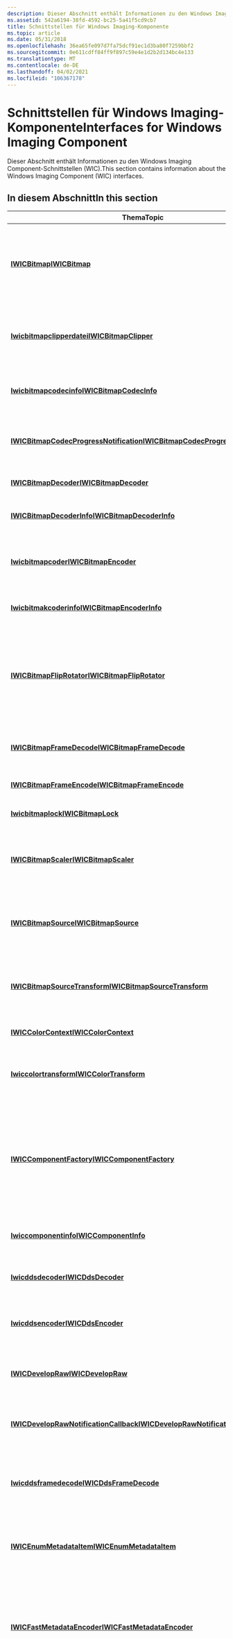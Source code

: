 ```yaml
---
description: Dieser Abschnitt enthält Informationen zu den Windows Imaging Component-Schnittstellen (WIC).
ms.assetid: 542a6194-38fd-4592-bc25-5a41f5cd9cb7
title: Schnittstellen für Windows Imaging-Komponente
ms.topic: article
ms.date: 05/31/2018
ms.openlocfilehash: 36ea65fe097d7fa75dcf91ec1d3ba80f7259bbf2
ms.sourcegitcommit: 0e611cdff84ff9f897c59e4e1d2b2d134bc4e133
ms.translationtype: MT
ms.contentlocale: de-DE
ms.lasthandoff: 04/02/2021
ms.locfileid: "106367178"
---
```

# <a name="interfaces-for-windows-imaging-component"></a><span data-ttu-id="bcd17-103">Schnittstellen für Windows Imaging-Komponente</span><span class="sxs-lookup"><span data-stu-id="bcd17-103">Interfaces for Windows Imaging Component</span></span>

<span data-ttu-id="bcd17-104">Dieser Abschnitt enthält Informationen zu den Windows Imaging Component-Schnittstellen (WIC).</span><span class="sxs-lookup"><span data-stu-id="bcd17-104">This section contains information about the Windows Imaging Component (WIC) interfaces.</span></span>

## <a name="in-this-section"></a><span data-ttu-id="bcd17-105">In diesem Abschnitt</span><span class="sxs-lookup"><span data-stu-id="bcd17-105">In this section</span></span>



| <span data-ttu-id="bcd17-106">Thema</span><span class="sxs-lookup"><span data-stu-id="bcd17-106">Topic</span></span>                                                                                                    | <span data-ttu-id="bcd17-107">BESCHREIBUNG</span><span class="sxs-lookup"><span data-stu-id="bcd17-107">Description</span></span>                                                                                                                                                                                                                                                                                                                                |
|----------------------------------------------------------------------------------------------------------|--------------------------------------------------------------------------------------------------------------------------------------------------------------------------------------------------------------------------------------------------------------------------------------------------------------------------------------------|
| [<span data-ttu-id="bcd17-108">**IWICBitmap**</span><span class="sxs-lookup"><span data-stu-id="bcd17-108">**IWICBitmap**</span></span>](/windows/desktop/api/Wincodec/nn-wincodec-iwicbitmap)<br/>                                                   | <span data-ttu-id="bcd17-109">Definiert Methoden, die das Konzept der Beschreib barkeit und statischen in-Memory-Darstellungen von Bitmaps zu [**IWICBitmapSource**](/windows/desktop/api/Wincodec/nn-wincodec-iwicbitmapsource)hinzufügen.</span><span class="sxs-lookup"><span data-stu-id="bcd17-109">Defines methods that add the concept of writeability and static in-memory representations of bitmaps to [**IWICBitmapSource**](/windows/desktop/api/Wincodec/nn-wincodec-iwicbitmapsource).</span></span> <br/>                                                                                                                                                               |
| [<span data-ttu-id="bcd17-110">**Iwicbitmapclipperdatei**</span><span class="sxs-lookup"><span data-stu-id="bcd17-110">**IWICBitmapClipper**</span></span>](/windows/desktop/api/Wincodec/nn-wincodec-iwicbitmapclipper)<br/>                                     | <span data-ttu-id="bcd17-111">Macht Methoden verfügbar, die eine abgeschnitten-Version der Eingabe Bitmap für einen angegebenen rechteckigen Bereich ergeben.</span><span class="sxs-lookup"><span data-stu-id="bcd17-111">Exposes methods that produce a clipped version of the input bitmap for a specified rectangular region of interest.</span></span><br/>                                                                                                                                                                                                              |
| [<span data-ttu-id="bcd17-112">**Iwicbitmapcodecinfo**</span><span class="sxs-lookup"><span data-stu-id="bcd17-112">**IWICBitmapCodecInfo**</span></span>](/windows/desktop/api/Wincodec/nn-wincodec-iwicbitmapcodecinfo)<br/>                                 | <span data-ttu-id="bcd17-113">Macht Methoden verfügbar, die Informationen zu einem bestimmten Codec bereitstellen.</span><span class="sxs-lookup"><span data-stu-id="bcd17-113">Exposes methods that provide information about a particular codec.</span></span><br/>                                                                                                                                                                                                                                                              |
| [<span data-ttu-id="bcd17-114">**IWICBitmapCodecProgressNotification**</span><span class="sxs-lookup"><span data-stu-id="bcd17-114">**IWICBitmapCodecProgressNotification**</span></span>](/windows/desktop/api/Wincodec/nn-wincodec-iwicbitmapcodecprogressnotification)<br/> | <span data-ttu-id="bcd17-115">Macht Methoden verfügbar, die für die Fortschritts Benachrichtigung von Encodern und Decodern verwendet werden.</span><span class="sxs-lookup"><span data-stu-id="bcd17-115">Exposes methods used for progress notification for encoders and decoders.</span></span><br/>                                                                                                                                                                                                                                                       |
| [<span data-ttu-id="bcd17-116">**IWICBitmapDecoder**</span><span class="sxs-lookup"><span data-stu-id="bcd17-116">**IWICBitmapDecoder**</span></span>](/windows/desktop/api/Wincodec/nn-wincodec-iwicbitmapdecoder)<br/>                                     | <span data-ttu-id="bcd17-117">Macht Methoden verfügbar, die einen Decoder darstellen.</span><span class="sxs-lookup"><span data-stu-id="bcd17-117">Exposes methods that represent a decoder.</span></span><br/>                                                                                                                                                                                                                                                                                       |
| [<span data-ttu-id="bcd17-118">**IWICBitmapDecoderInfo**</span><span class="sxs-lookup"><span data-stu-id="bcd17-118">**IWICBitmapDecoderInfo**</span></span>](/windows/desktop/api/Wincodec/nn-wincodec-iwicbitmapdecoderinfo)<br/>                             | <span data-ttu-id="bcd17-119">Macht Methoden verfügbar, die Informationen über einen Decoder bereitstellen.</span><span class="sxs-lookup"><span data-stu-id="bcd17-119">Exposes methods that provide information about a decoder.</span></span><br/>                                                                                                                                                                                                                                                                       |
| [<span data-ttu-id="bcd17-120">**Iwicbitmapcoder**</span><span class="sxs-lookup"><span data-stu-id="bcd17-120">**IWICBitmapEncoder**</span></span>](/windows/desktop/api/wincodec/nn-wincodec-iwicbitmapencoder)<br/>                                     | <span data-ttu-id="bcd17-121">Definiert Methoden zum Festlegen der Eigenschaften eines Encoders, z. b. Miniaturansichten, Rahmen und Paletten.</span><span class="sxs-lookup"><span data-stu-id="bcd17-121">Defines methods for setting an encoder's properties such as thumbnails, frames, and palettes.</span></span><br/>                                                                                                                                                                                                                                   |
| [<span data-ttu-id="bcd17-122">**Iwicbitmakcoderinfo**</span><span class="sxs-lookup"><span data-stu-id="bcd17-122">**IWICBitmapEncoderInfo**</span></span>](/windows/desktop/api/Wincodec/nn-wincodec-iwicbitmapencoderinfo)<br/>                             | <span data-ttu-id="bcd17-123">Macht Methoden verfügbar, die Informationen zu einem Encoder bereitstellen.</span><span class="sxs-lookup"><span data-stu-id="bcd17-123">Exposes methods that provide information about an encoder.</span></span><br/>                                                                                                                                                                                                                                                                      |
| [<span data-ttu-id="bcd17-124">**IWICBitmapFlipRotator**</span><span class="sxs-lookup"><span data-stu-id="bcd17-124">**IWICBitmapFlipRotator**</span></span>](/windows/desktop/api/Wincodec/nn-wincodec-iwicbitmapfliprotator)<br/>                             | <span data-ttu-id="bcd17-125">Macht Methoden verfügbar, die eine gekippt (horizontal oder vertikal) und/oder gedreht (um 90 Grad Inkremente) Bitmapquelle ergeben.</span><span class="sxs-lookup"><span data-stu-id="bcd17-125">Exposes methods that produce a flipped (horizontal or vertical) and/or rotated (by 90 degree increments) bitmap source.</span></span> <span data-ttu-id="bcd17-126">Rotationen werden vor dem kippen durchgeführt.</span><span class="sxs-lookup"><span data-stu-id="bcd17-126">Rotations are done before the flip.</span></span><br/>                                                                                                                                                                     |
| [<span data-ttu-id="bcd17-127">**IWICBitmapFrameDecode**</span><span class="sxs-lookup"><span data-stu-id="bcd17-127">**IWICBitmapFrameDecode**</span></span>](/windows/desktop/api/Wincodec/nn-wincodec-iwicbitmapframedecode)<br/>                             | <span data-ttu-id="bcd17-128">Definiert Methoden zum Decodieren einzelner Bild Rahmen einer codierten Datei.</span><span class="sxs-lookup"><span data-stu-id="bcd17-128">Defines methods for decoding individual image frames of an encoded file.</span></span><br/>                                                                                                                                                                                                                                                        |
| [<span data-ttu-id="bcd17-129">**IWICBitmapFrameEncode**</span><span class="sxs-lookup"><span data-stu-id="bcd17-129">**IWICBitmapFrameEncode**</span></span>](/windows/desktop/api/Wincodec/nn-wincodec-iwicbitmapframeencode)<br/>                             | <span data-ttu-id="bcd17-130">Stellt die einzelnen Bild Rahmen eines Encoders dar.</span><span class="sxs-lookup"><span data-stu-id="bcd17-130">Represents an encoder's individual image frames.</span></span><br/>                                                                                                                                                                                                                                                                                |
| [<span data-ttu-id="bcd17-131">**Iwicbitmaplock**</span><span class="sxs-lookup"><span data-stu-id="bcd17-131">**IWICBitmapLock**</span></span>](/windows/desktop/api/Wincodec/nn-wincodec-iwicbitmaplock)<br/>                                           | <span data-ttu-id="bcd17-132">Macht Methoden verfügbar, die die [**Lock**](/windows/desktop/api/Wincodec/nf-wincodec-iwicbitmap-lock) -Methode unterstützen.</span><span class="sxs-lookup"><span data-stu-id="bcd17-132">Exposes methods that support the [**Lock**](/windows/desktop/api/Wincodec/nf-wincodec-iwicbitmap-lock) method.</span></span><br/>                                                                                                                                                                                                                                             |
| [<span data-ttu-id="bcd17-133">**IWICBitmapScaler**</span><span class="sxs-lookup"><span data-stu-id="bcd17-133">**IWICBitmapScaler**</span></span>](/windows/desktop/api/Wincodec/nn-wincodec-iwicbitmapscaler)<br/>                                       | <span data-ttu-id="bcd17-134">Stellt eine in der Größe verwendete Version der Eingabe Bitmap mithilfe eines Algorithmus zum erneuten Sampling oder Filtern dar.</span><span class="sxs-lookup"><span data-stu-id="bcd17-134">Represents a resized version of the input bitmap using a resampling or filtering algorithm.</span></span><br/>                                                                                                                                                                                                                                     |
| [<span data-ttu-id="bcd17-135">**IWICBitmapSource**</span><span class="sxs-lookup"><span data-stu-id="bcd17-135">**IWICBitmapSource**</span></span>](/windows/desktop/api/Wincodec/nn-wincodec-iwicbitmapsource)<br/>                                       | <span data-ttu-id="bcd17-136">Macht Methoden verfügbar, die auf eine Quelle verweisen, aus der Pixel abgerufen werden, aber nicht zurückgeschrieben werden können.</span><span class="sxs-lookup"><span data-stu-id="bcd17-136">Exposes methods that refers to a source from which pixels are retrieved, but cannot be written back to.</span></span><br/>                                                                                                                                                                                                                         |
| [<span data-ttu-id="bcd17-137">**IWICBitmapSourceTransform**</span><span class="sxs-lookup"><span data-stu-id="bcd17-137">**IWICBitmapSourceTransform**</span></span>](/windows/desktop/api/Wincodec/nn-wincodec-iwicbitmapsourcetransform)<br/>                     | <span data-ttu-id="bcd17-138">Macht Methoden zum Abladen bestimmter Vorgänge an die zugrunde liegende [**IWICBitmapSource**](/windows/desktop/api/Wincodec/nn-wincodec-iwicbitmapsource) -Implementierung verfügbar.</span><span class="sxs-lookup"><span data-stu-id="bcd17-138">Exposes methods for offloading certain operations to the underlying [**IWICBitmapSource**](/windows/desktop/api/Wincodec/nn-wincodec-iwicbitmapsource) implementation.</span></span><br/>                                                                                                                                                                                     |
| [<span data-ttu-id="bcd17-139">**IWICColorContext**</span><span class="sxs-lookup"><span data-stu-id="bcd17-139">**IWICColorContext**</span></span>](/windows/desktop/api/Wincodec/nn-wincodec-iwiccolorcontext)<br/>                                       | <span data-ttu-id="bcd17-140">Macht Methoden für die Farbverwaltung verfügbar.</span><span class="sxs-lookup"><span data-stu-id="bcd17-140">Exposes methods for color management.</span></span><br/>                                                                                                                                                                                                                                                                                           |
| [<span data-ttu-id="bcd17-141">**Iwiccolortransform**</span><span class="sxs-lookup"><span data-stu-id="bcd17-141">**IWICColorTransform**</span></span>](/windows/desktop/api/Wincodec/nn-wincodec-iwiccolortransform)<br/>                                   | <span data-ttu-id="bcd17-142">Macht Methoden verfügbar, die eine [**IWICBitmapSource**](/windows/desktop/api/Wincodec/nn-wincodec-iwicbitmapsource) von einem Farb Kontext in einen anderen transformieren.</span><span class="sxs-lookup"><span data-stu-id="bcd17-142">Exposes methods that transforms an [**IWICBitmapSource**](/windows/desktop/api/Wincodec/nn-wincodec-iwicbitmapsource) from one color context to another.</span></span><br/>                                                                                                                                                                                                   |
| [<span data-ttu-id="bcd17-143">**IWICComponentFactory**</span><span class="sxs-lookup"><span data-stu-id="bcd17-143">**IWICComponentFactory**</span></span>](/windows/desktop/api/Wincodecsdk/nn-wincodecsdk-iwiccomponentfactory)<br/>                               | <span data-ttu-id="bcd17-144">Macht Methoden verfügbar, die Komponenten erstellen, die von Komponentenentwicklern verwendet werden.</span><span class="sxs-lookup"><span data-stu-id="bcd17-144">Exposes methods that create components used by component developers.</span></span> <span data-ttu-id="bcd17-145">Dies schließt metadatenleser, Writer und andere Dienste ein, die von Codec-und metadatenhandlerentwicklern verwendet werden.</span><span class="sxs-lookup"><span data-stu-id="bcd17-145">This includes metadata readers, writers and other services for use by codec and metadata handler developers.</span></span><br/>                                                                                                                                               |
| [<span data-ttu-id="bcd17-146">**Iwiccomponentinfo**</span><span class="sxs-lookup"><span data-stu-id="bcd17-146">**IWICComponentInfo**</span></span>](/windows/desktop/api/Wincodec/nn-wincodec-iwiccomponentinfo)<br/>                                     | <span data-ttu-id="bcd17-147">Macht Methoden verfügbar, die Komponenten Informationen bereitstellen.</span><span class="sxs-lookup"><span data-stu-id="bcd17-147">Exposes methods that provide component information.</span></span><br/>                                                                                                                                                                                                                                                                             |
| [<span data-ttu-id="bcd17-148">**Iwicddsdecoder**</span><span class="sxs-lookup"><span data-stu-id="bcd17-148">**IWICDdsDecoder**</span></span>](/windows/desktop/api/Wincodec/nn-wincodec-iwicddsdecoder)<br/>                                                      | <span data-ttu-id="bcd17-149">Stellt Informationen und Funktionen bereit, die für das DDS-Bildformat spezifisch sind.</span><span class="sxs-lookup"><span data-stu-id="bcd17-149">Provides information and functionality specific to the DDS image format.</span></span><br/>                                                                                                                                                                                                                                                        |
| [<span data-ttu-id="bcd17-150">**Iwicddsencoder**</span><span class="sxs-lookup"><span data-stu-id="bcd17-150">**IWICDdsEncoder**</span></span>](/windows/desktop/api/Wincodec/nn-wincodec-iwicddsencoder)<br/>                                                      | <span data-ttu-id="bcd17-151">Ermöglicht das Schreiben von spezifischen Informationen im DDS-Format in einen Encoder.</span><span class="sxs-lookup"><span data-stu-id="bcd17-151">Enables writing DDS format specific information to an encoder.</span></span><br/>                                                                                                                                                                                                                                                                  |
| [<span data-ttu-id="bcd17-152">**IWICDevelopRaw**</span><span class="sxs-lookup"><span data-stu-id="bcd17-152">**IWICDevelopRaw**</span></span>](/windows/desktop/api/Wincodec/nn-wincodec-iwicdevelopraw)<br/>                                           | <span data-ttu-id="bcd17-153">Macht Methoden verfügbar, die den Zugriff auf die Untertitel eines unformatierten Codec-Formats ermöglichen.</span><span class="sxs-lookup"><span data-stu-id="bcd17-153">Exposes methods that provide access to the capabilites of a raw codec format.</span></span><br/>                                                                                                                                                                                                                                                   |
| [<span data-ttu-id="bcd17-154">**IWICDevelopRawNotificationCallback**</span><span class="sxs-lookup"><span data-stu-id="bcd17-154">**IWICDevelopRawNotificationCallback**</span></span>](/windows/desktop/api/Wincodec/nn-wincodec-iwicdeveloprawnotificationcallback)<br/>   | <span data-ttu-id="bcd17-155">Macht eine Rückruf Methode für unformatierte Bild Änderungs-nozierungen verfügbar.</span><span class="sxs-lookup"><span data-stu-id="bcd17-155">Exposes a callback method for raw image change nofications.</span></span><br/>                                                                                                                                                                                                                                                                     |
| [<span data-ttu-id="bcd17-156">**Iwicddsframedecode**</span><span class="sxs-lookup"><span data-stu-id="bcd17-156">**IWICDdsFrameDecode**</span></span>](/windows/desktop/api/Wincodec/nn-wincodec-iwicddsframedecode)<br/>                                              | <span data-ttu-id="bcd17-157">Bietet Zugriff auf einen einzelnen Frame von DDS-Bilddaten in der nativen [**DXGI- \_ Format**](/windows/desktop/api/dxgiformat/ne-dxgiformat-dxgi_format) Form sowie Informationen zu den Bilddaten.</span><span class="sxs-lookup"><span data-stu-id="bcd17-157">Provides access to a single frame of DDS image data in its native [**DXGI\_FORMAT**](/windows/desktop/api/dxgiformat/ne-dxgiformat-dxgi_format) form, as well as information about the image data.</span></span><br/>                                                                                                                                                               |
| [<span data-ttu-id="bcd17-158">**IWICEnumMetadataItem**</span><span class="sxs-lookup"><span data-stu-id="bcd17-158">**IWICEnumMetadataItem**</span></span>](/windows/desktop/api/Wincodec/nn-wincodec-iwicenummetadataitem)<br/>                               | <span data-ttu-id="bcd17-159">Macht Methoden verfügbar, die enumerationsdienste für einzelne Metadatenelemente bereitstellen.</span><span class="sxs-lookup"><span data-stu-id="bcd17-159">Exposes methods that provide enumeration services for individual metadata items.</span></span><br/>                                                                                                                                                                                                                                                |
| [<span data-ttu-id="bcd17-160">**IWICFastMetadataEncoder**</span><span class="sxs-lookup"><span data-stu-id="bcd17-160">**IWICFastMetadataEncoder**</span></span>](/windows/desktop/api/Wincodec/nn-wincodec-iwicfastmetadataencoder)<br/>                         | <span data-ttu-id="bcd17-161">Macht Methoden verfügbar, die für die direkte Metadatenbearbeitung verwendet werden.</span><span class="sxs-lookup"><span data-stu-id="bcd17-161">Exposes methods used for in-place metadata editing.</span></span> <span data-ttu-id="bcd17-162">Ein schneller metadatenencoder ermöglicht Ihnen das Hinzufügen und Entfernen von Metadaten zu einem Bild, ohne das Bild vollständig erneut codieren zu müssen.</span><span class="sxs-lookup"><span data-stu-id="bcd17-162">A fast metadata encoder enables you to add and remove metadata to an image without having to fully re-encode the image.</span></span><br/>                                                                                                                                                     |
| [<span data-ttu-id="bcd17-163">**IWICFormatConverter**</span><span class="sxs-lookup"><span data-stu-id="bcd17-163">**IWICFormatConverter**</span></span>](/windows/desktop/api/Wincodec/nn-wincodec-iwicformatconverter)<br/>                                 | <span data-ttu-id="bcd17-164">Stellt eine [**IWICBitmapSource**](/windows/desktop/api/Wincodec/nn-wincodec-iwicbitmapsource) dar, die die Bilddaten von einem Pixel Format in ein anderes konvertiert, wobei die Dithering-und die abzurufenden Daten in indizierten Formaten, palettenübersetzung und Alpha Schwelle verarbeitet werden.</span><span class="sxs-lookup"><span data-stu-id="bcd17-164">Represents an [**IWICBitmapSource**](/windows/desktop/api/Wincodec/nn-wincodec-iwicbitmapsource) that converts the image data from one pixel format to another, handling dithering and halftoning to indexed formats, palette translation and alpha thresholding.</span></span> <br/>                                                                                         |
| [<span data-ttu-id="bcd17-165">**Iwicformatconverterinfo**</span><span class="sxs-lookup"><span data-stu-id="bcd17-165">**IWICFormatConverterInfo**</span></span>](/windows/desktop/api/Wincodec/nn-wincodec-iwicformatconverterinfo)<br/>                         | <span data-ttu-id="bcd17-166">Macht Methoden verfügbar, die Informationen über einen Pixel Format Konverter bereitstellen.</span><span class="sxs-lookup"><span data-stu-id="bcd17-166">Exposes methods that provide information about a pixel format converter.</span></span><br/>                                                                                                                                                                                                                                                        |
| [<span data-ttu-id="bcd17-167">**Iwicimageencoder**</span><span class="sxs-lookup"><span data-stu-id="bcd17-167">**IWICImageEncoder**</span></span>](/windows/desktop/api/Wincodec/nn-wincodec-iwicimageencoder)<br/>                                                  | <span data-ttu-id="bcd17-168">Codiert [**ID2D1Image**](/windows/desktop/api/d2d1/nn-d2d1-id2d1image) -Schnittstellen in einen [**iwicbitmapcoder**](-wic-imp-iwicbitmapencoder.md).</span><span class="sxs-lookup"><span data-stu-id="bcd17-168">Encodes [**ID2D1Image**](/windows/desktop/api/d2d1/nn-d2d1-id2d1image) interfaces to an [**IWICBitmapEncoder**](-wic-imp-iwicbitmapencoder.md).</span></span> <br/>                                                                                                                                                                                                        |
| [<span data-ttu-id="bcd17-169">**IWICImagingFactory**</span><span class="sxs-lookup"><span data-stu-id="bcd17-169">**IWICImagingFactory**</span></span>](/windows/desktop/api/Wincodec/nn-wincodec-iwicimagingfactory)<br/>                                   | <span data-ttu-id="bcd17-170">Macht Methoden verfügbar, mit denen Komponenten für das WIC erstellt werden, z. b. Decoder, Encoder und Pixel Format Konverter.</span><span class="sxs-lookup"><span data-stu-id="bcd17-170">Exposes methods used to create components for the WIC such as decoders, encoders and pixel format converters.</span></span><br/>                                                                                                                                                                                                                   |
| [<span data-ttu-id="bcd17-171">**IWICImagingFactory2**</span><span class="sxs-lookup"><span data-stu-id="bcd17-171">**IWICImagingFactory2**</span></span>](/windows/desktop/api/Wincodec/nn-wincodec-iwicimagingfactory2)<br/>                                            | <span data-ttu-id="bcd17-172">Eine Erweiterung der WIC-Factory-Schnittstelle, die die Fähigkeit zum Erstellen eines [**iwicimageencoder**](/windows/desktop/api/Wincodec/nn-wincodec-iwicimageencoder)einschließt.</span><span class="sxs-lookup"><span data-stu-id="bcd17-172">An extension of the WIC factory interface that includes the ability to create an [**IWICImageEncoder**](/windows/desktop/api/Wincodec/nn-wincodec-iwicimageencoder).</span></span> <br/>                                                                                                                                                                                                 |
| [<span data-ttu-id="bcd17-173">**Iwicjpgframedecode**</span><span class="sxs-lookup"><span data-stu-id="bcd17-173">**IWICJpegFrameDecode**</span></span>](/windows/desktop/api/Wincodec/nn-wincodec-iwicjpegframedecode)<br/>                                            | <span data-ttu-id="bcd17-174">Macht Methoden zum Decodieren von JPEG-Bildern verfügbar.</span><span class="sxs-lookup"><span data-stu-id="bcd17-174">Exposes methods for decoding JPEG images.</span></span> <span data-ttu-id="bcd17-175">Bietet Zugriff auf den Start des Frame-Headers (SOF), den Beginn des Scan-Headers (SOS), die Daten der Huffman-und Quantisierungstabellen sowie die komprimierten JPEG-JPEG-Daten.</span><span class="sxs-lookup"><span data-stu-id="bcd17-175">Provides access to the Start Of Frame (SOF) header, Start of Scan (SOS) header, the Huffman and Quantization tables, and the compressed JPEG JPEG data.</span></span> <span data-ttu-id="bcd17-176">Ermöglicht außerdem die Indizierung für effizienten Zufalls Zugriff.</span><span class="sxs-lookup"><span data-stu-id="bcd17-176">Also enables indexing for efficient random access.</span></span> <br/>                                                                           |
| [<span data-ttu-id="bcd17-177">**Iwicjpgframecocode**</span><span class="sxs-lookup"><span data-stu-id="bcd17-177">**IWICJpegFrameEncode**</span></span>](/windows/desktop/api/Wincodec/nn-wincodec-iwicjpegframeencode)<br/>                                            | <span data-ttu-id="bcd17-178">Macht Methoden zum Schreiben komprimierter JPEG-Scan Daten direkt in den Ausgabestream des WIC-Encoders verfügbar.</span><span class="sxs-lookup"><span data-stu-id="bcd17-178">Exposes methods for writing compressed JPEG scan data directly to the WIC encoder's output stream.</span></span> <span data-ttu-id="bcd17-179">Bietet auch Zugriff auf die Tabellen "Huffman" und "Quantisierung".</span><span class="sxs-lookup"><span data-stu-id="bcd17-179">Also provides access to the Huffman and quantization tables.</span></span><br/>                                                                                                                                                                 |
| [<span data-ttu-id="bcd17-180">**IWICMetadataBlockReader**</span><span class="sxs-lookup"><span data-stu-id="bcd17-180">**IWICMetadataBlockReader**</span></span>](/windows/desktop/api/Wincodecsdk/nn-wincodecsdk-iwicmetadatablockreader)<br/>                         | <span data-ttu-id="bcd17-181">Macht Methoden verfügbar, die Zugriff auf alle Metadatenblöcke der obersten Ebene des Codecs bereitstellen.</span><span class="sxs-lookup"><span data-stu-id="bcd17-181">Exposes methods that provide access to all of the codec's top level metadata blocks.</span></span><br/>                                                                                                                                                                                                                                            |
| [<span data-ttu-id="bcd17-182">**IWICMetadataBlockWriter**</span><span class="sxs-lookup"><span data-stu-id="bcd17-182">**IWICMetadataBlockWriter**</span></span>](/windows/desktop/api/Wincodecsdk/nn-wincodecsdk-iwicmetadatablockwriter)<br/>                         | <span data-ttu-id="bcd17-183">Macht Methoden verfügbar, die die Codierung von Metadaten ermöglichen.</span><span class="sxs-lookup"><span data-stu-id="bcd17-183">Exposes methods that enable the encoding of metadata.</span></span> <span data-ttu-id="bcd17-184">Diese Schnittstelle wird vom Decoder und seinen Bildframes implementiert.</span><span class="sxs-lookup"><span data-stu-id="bcd17-184">This interface is implemented by the decoder and its image frames.</span></span><br/>                                                                                                                                                                                                        |
| [<span data-ttu-id="bcd17-185">**IWICMetadataHandlerInfo**</span><span class="sxs-lookup"><span data-stu-id="bcd17-185">**IWICMetadataHandlerInfo**</span></span>](/windows/desktop/api/Wincodecsdk/nn-wincodecsdk-iwicmetadatahandlerinfo)<br/>                         | <span data-ttu-id="bcd17-186">Macht Methoden verfügbar, die grundlegende Informationen über den registrierten Metadatenhandler bereitstellen.</span><span class="sxs-lookup"><span data-stu-id="bcd17-186">Exposes methods that provide basic information about the registered metadata handler.</span></span><br/>                                                                                                                                                                                                                                           |
| [<span data-ttu-id="bcd17-187">**IWICMetadataQueryReader**</span><span class="sxs-lookup"><span data-stu-id="bcd17-187">**IWICMetadataQueryReader**</span></span>](/windows/desktop/api/Wincodec/nn-wincodec-iwicmetadataqueryreader)<br/>                         | <span data-ttu-id="bcd17-188">Macht Methoden zum Abrufen von metadatenblöcken und Elementen von einem Decoder oder seinen Bild Rahmen mithilfe eines metadatenabfragenausdrucks verfügbar.</span><span class="sxs-lookup"><span data-stu-id="bcd17-188">Exposes methods for retrieving metadata blocks and items from a decoder or its image frames using a metadata query expression.</span></span><br/>                                                                                                                                                                                                  |
| [<span data-ttu-id="bcd17-189">**IWICMetadataQueryWriter**</span><span class="sxs-lookup"><span data-stu-id="bcd17-189">**IWICMetadataQueryWriter**</span></span>](/windows/desktop/api/Wincodec/nn-wincodec-iwicmetadataquerywriter)<br/>                         | <span data-ttu-id="bcd17-190">Macht Methoden zum Festlegen oder Entfernen von metadatenblöcken und Elementen für einen Encoder oder seine Bild Rahmen mithilfe eines metadatenabfragenausdrucks verfügbar.</span><span class="sxs-lookup"><span data-stu-id="bcd17-190">Exposes methods for setting or removing metadata blocks and items to an encoder or its image frames using a metadata query expression.</span></span><br/>                                                                                                                                                                                          |
| [<span data-ttu-id="bcd17-191">**IWICMetadataReader**</span><span class="sxs-lookup"><span data-stu-id="bcd17-191">**IWICMetadataReader**</span></span>](/windows/desktop/api/Wincodecsdk/nn-wincodecsdk-iwicmetadatareader)<br/>                                   | <span data-ttu-id="bcd17-192">Macht Methoden verfügbar, die Zugriff auf das unterstreichen von metadateninhalten ermöglichen</span><span class="sxs-lookup"><span data-stu-id="bcd17-192">Exposes methods that provide access to underlining metadata content.</span></span> <span data-ttu-id="bcd17-193">Diese Schnittstelle wird von unabhängigen Softwareanbietern (ISVs) zum Erstellen neuer metadatenleser implementiert.</span><span class="sxs-lookup"><span data-stu-id="bcd17-193">This interface is implemented by independent software vendors (ISVs) to create new metadata readers.</span></span><br/>                                                                                                                                                       |
| [<span data-ttu-id="bcd17-194">**IWICMetadataReaderInfo**</span><span class="sxs-lookup"><span data-stu-id="bcd17-194">**IWICMetadataReaderInfo**</span></span>](/windows/desktop/api/Wincodecsdk/nn-wincodecsdk-iwicmetadatareaderinfo)<br/>                           | <span data-ttu-id="bcd17-195">Macht Methoden verfügbar, die grundlegende Informationen über den registrierten metadatenreader bereitstellen.</span><span class="sxs-lookup"><span data-stu-id="bcd17-195">Exposes methods that provide basic information about the registered metadata reader.</span></span><br/>                                                                                                                                                                                                                                            |
| [<span data-ttu-id="bcd17-196">**IWICMetadataWriter**</span><span class="sxs-lookup"><span data-stu-id="bcd17-196">**IWICMetadataWriter**</span></span>](/windows/desktop/api/Wincodecsdk/nn-wincodecsdk-iwicmetadatawriter)<br/>                                   | <span data-ttu-id="bcd17-197">Macht Methoden verfügbar, die Zugriff auf das Schreiben von metadateninhalten ermöglichen.</span><span class="sxs-lookup"><span data-stu-id="bcd17-197">Exposes methods that provide access to writing metadata content.</span></span> <span data-ttu-id="bcd17-198">Dies wird von ISVs zum Erstellen neuer metadatenwriter implementiert.</span><span class="sxs-lookup"><span data-stu-id="bcd17-198">This is implemented by ISVs to create new metadata writers.</span></span><br/>                                                                                                                                                                                                    |
| [<span data-ttu-id="bcd17-199">**IWICMetadataWriterInfo**</span><span class="sxs-lookup"><span data-stu-id="bcd17-199">**IWICMetadataWriterInfo**</span></span>](/windows/desktop/api/Wincodecsdk/nn-wincodecsdk-iwicmetadatawriterinfo)<br/>                           | <span data-ttu-id="bcd17-200">Macht Methoden verfügbar, die grundlegende Informationen über den registrierten metadatenwriter bereitstellen.</span><span class="sxs-lookup"><span data-stu-id="bcd17-200">Exposes methods that provide basic information about the registered metadata writer.</span></span><br/>                                                                                                                                                                                                                                            |
| [<span data-ttu-id="bcd17-201">**Iwicpalette**</span><span class="sxs-lookup"><span data-stu-id="bcd17-201">**IWICPalette**</span></span>](/windows/desktop/api/Wincodec/nn-wincodec-iwicpalette)<br/>                                                 | <span data-ttu-id="bcd17-202">Macht Methoden für den Zugriff auf und das Aufbauen einer Farbtabelle verfügbar, primär für indizierte Pixel Formate.</span><span class="sxs-lookup"><span data-stu-id="bcd17-202">Exposes methods for accessing and building a color table, primarily for indexed pixel formats.</span></span><br/>                                                                                                                                                                                                                                  |
| [<span data-ttu-id="bcd17-203">**IWICPersistStream**</span><span class="sxs-lookup"><span data-stu-id="bcd17-203">**IWICPersistStream**</span></span>](/windows/desktop/api/Wincodecsdk/nn-wincodecsdk-iwicpersiststream)<br/>                                     | <span data-ttu-id="bcd17-204">Macht Methoden verfügbar, die zusätzliche Load-und Save-Methoden bereitstellen, die [**WICPersistOptions**](/windows/desktop/api/Wincodecsdk/ne-wincodecsdk-wicpersistoptions)verwenden.</span><span class="sxs-lookup"><span data-stu-id="bcd17-204">Exposes methods that provide additional load and save methods that take [**WICPersistOptions**](/windows/desktop/api/Wincodecsdk/ne-wincodecsdk-wicpersistoptions).</span></span><br/>                                                                                                                                                                                              |
| [<span data-ttu-id="bcd17-205">**Iwicpixelformatinfo**</span><span class="sxs-lookup"><span data-stu-id="bcd17-205">**IWICPixelFormatInfo**</span></span>](/windows/desktop/api/Wincodec/nn-wincodec-iwicpixelformatinfo)<br/>                                 | <span data-ttu-id="bcd17-206">Macht Methoden verfügbar, die Informationen über ein Pixel Format bereitstellen.</span><span class="sxs-lookup"><span data-stu-id="bcd17-206">Exposes methods that provide information about a pixel format.</span></span><br/>                                                                                                                                                                                                                                                                  |
| [<span data-ttu-id="bcd17-207">**IWICPixelFormatInfo2**</span><span class="sxs-lookup"><span data-stu-id="bcd17-207">**IWICPixelFormatInfo2**</span></span>](/windows/desktop/api/Wincodec/nn-wincodec-iwicpixelformatinfo2)<br/>                               | <span data-ttu-id="bcd17-208">Erweitert [**iwicpixelformatinfo**](/windows/desktop/api/Wincodec/nn-wincodec-iwicpixelformatinfo) durch Bereitstellen zusätzlicher Informationen über ein Pixel Format.</span><span class="sxs-lookup"><span data-stu-id="bcd17-208">Extends [**IWICPixelFormatInfo**](/windows/desktop/api/Wincodec/nn-wincodec-iwicpixelformatinfo) by providing additional information about a pixel format.</span></span><br/>                                                                                                                                                                                                 |
| [<span data-ttu-id="bcd17-209">**Iwicplanarbitmapframecocode**</span><span class="sxs-lookup"><span data-stu-id="bcd17-209">**IWICPlanarBitmapFrameEncode**</span></span>](/windows/desktop/api/Wincodec/nn-wincodec-iwicplanarbitmapframeencode)<br/>                            | <span data-ttu-id="bcd17-210">Ermöglicht das Schreiben von planaren Komponenten Bild Pixeln in einen Encoder.</span><span class="sxs-lookup"><span data-stu-id="bcd17-210">Allows planar component image pixels to be written to an encoder.</span></span><br/>                                                                                                                                                                                                                                                               |
| [<span data-ttu-id="bcd17-211">**Iwicplanarbitmapsourcetransform**</span><span class="sxs-lookup"><span data-stu-id="bcd17-211">**IWICPlanarBitmapSourceTransform**</span></span>](/windows/desktop/api/Wincodec/nn-wincodec-iwicplanarbitmapsourcetransform)<br/>                    | <span data-ttu-id="bcd17-212">Bietet Zugriff auf planare Y CbCr-Pixel Formate, in denen Pixel Komponenten in separaten Komponenten Ebenen gespeichert werden.</span><span class="sxs-lookup"><span data-stu-id="bcd17-212">Provides access to planar Y CbCr pixel formats where pixel components are stored in separate component planes.</span></span><br/>                                                                                                                                                                                                                  |
| [<span data-ttu-id="bcd17-213">**Iwicplanarformatconverter**</span><span class="sxs-lookup"><span data-stu-id="bcd17-213">**IWICPlanarFormatConverter**</span></span>](/windows/desktop/api/Wincodec/nn-wincodec-iwicplanarformatconverter)<br/>                                | <span data-ttu-id="bcd17-214">Ermöglicht, dass ein Format Konverter mit einer planaren Quelle initialisiert wird.</span><span class="sxs-lookup"><span data-stu-id="bcd17-214">Allows a format converter to be initialized with a planar source.</span></span><br/>                                                                                                                                                                                                                                                               |
| [<span data-ttu-id="bcd17-215">**Iwicprogresscallback**</span><span class="sxs-lookup"><span data-stu-id="bcd17-215">**IWICProgressCallback**</span></span>](/windows/desktop/api/Wincodec/nn-wincodec-iwicprogresscallback)<br/>                               | <span data-ttu-id="bcd17-216">[**Iwicprogresscallback**](/windows/desktop/api/Wincodec/nn-wincodec-iwicprogresscallback) -Schnittstelle ist nur für Konformität dokumentiert. die Verwendung wird nicht empfohlen und kann in Zukunft geändert oder nicht verfügbar sein.</span><span class="sxs-lookup"><span data-stu-id="bcd17-216">[**IWICProgressCallback**](/windows/desktop/api/Wincodec/nn-wincodec-iwicprogresscallback) interface is documented only for compliance; its use is not recommended and may be altered or unavailable in the future.</span></span> <span data-ttu-id="bcd17-217">Verwenden Sie stattdessen [**RegisterProgressNotification**](/windows/desktop/api/Wincodec/nf-wincodec-iwicbitmapcodecprogressnotification-registerprogressnotification).</span><span class="sxs-lookup"><span data-stu-id="bcd17-217">Instead, and use [**RegisterProgressNotification**](/windows/desktop/api/Wincodec/nf-wincodec-iwicbitmapcodecprogressnotification-registerprogressnotification).</span></span> <br/> |
| [<span data-ttu-id="bcd17-218">**Iwicprogressivelevelcontrol**</span><span class="sxs-lookup"><span data-stu-id="bcd17-218">**IWICProgressiveLevelControl**</span></span>](/windows/desktop/api/Wincodec/nn-wincodec-iwicprogressivelevelcontrol)<br/>                 | <span data-ttu-id="bcd17-219">Macht Methoden zum Abrufen von Informationen über und zum Steuern der progressiven Decodierung verfügbar.</span><span class="sxs-lookup"><span data-stu-id="bcd17-219">Exposes methods for obtaining information about and controlling progressive decoding.</span></span><br/>                                                                                                                                                                                                                                           |
| [<span data-ttu-id="bcd17-220">**IWICStream**</span><span class="sxs-lookup"><span data-stu-id="bcd17-220">**IWICStream**</span></span>](/windows/desktop/api/Wincodec/nn-wincodec-iwicstream)<br/>                                                   | <span data-ttu-id="bcd17-221">Stellt einen WIC-Stream für den Verweis auf Abbild Erstellung und metadateninhalt dar.</span><span class="sxs-lookup"><span data-stu-id="bcd17-221">Represents a WIC stream for referencing imaging and metadata content.</span></span><br/>                                                                                                                                                                                                                                                           |
| [<span data-ttu-id="bcd17-222">**Iwicstreamprovider**</span><span class="sxs-lookup"><span data-stu-id="bcd17-222">**IWICStreamProvider**</span></span>](/windows/desktop/api/Wincodecsdk/nn-wincodecsdk-iwicstreamprovider)<br/>                                   | <span data-ttu-id="bcd17-223">Macht Methoden für einen streamanbieter verfügbar.</span><span class="sxs-lookup"><span data-stu-id="bcd17-223">Exposes methods for a stream provider.</span></span><br/>                                                                                                                                                                                                                                                                                          |



 

 

